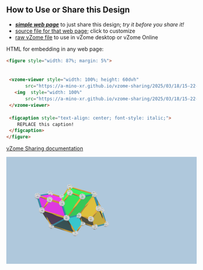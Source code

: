 
## How to Use or Share this Design

 - [***simple web page***](<https://a-mino-xr.github.io/vzome-sharing/2025/03/18/15-22-30-space_filling_model/>) to just share this design; *try it before you share it!*
 - [source file for that web page](<https://github.com/a-mino-xr/vzome-sharing/edit/main/2025/03/18/15-22-30-space_filling_model/index.md>); click to customize
 - [raw vZome file](<https://raw.githubusercontent.com/a-mino-xr/vzome-sharing/main/2025/03/18/15-22-30-space_filling_model/space_filling_model.vZome>) to use in vZome desktop or vZome Online
 
 HTML for embedding in any web page:
 ```html
<figure style="width: 87%; margin: 5%">
  
  
  <vzome-viewer style="width: 100%; height: 60dvh" 
        src="https://a-mino-xr.github.io/vzome-sharing/2025/03/18/15-22-30-space_filling_model/space_filling_model.vZome" >
    <img  style="width: 100%"
        src="https://a-mino-xr.github.io/vzome-sharing/2025/03/18/15-22-30-space_filling_model/space_filling_model.png" >
  </vzome-viewer>

  <figcaption style="text-align: center; font-style: italic;">
     REPLACE this caption!
  </figcaption>
</figure>

 ```

[vZome Sharing documentation](https://vzome.github.io/vzome/sharing.html#how-it-works)

![Image](<space_filling_model.png>)


